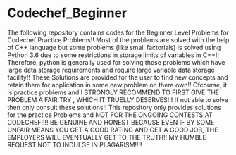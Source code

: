 # Codechef_Beginner
The following repository contains codes for the Beginner Level Problems for Codechef Practice Problems!!
Most of the problems are solved with the help of C++ language but some problems (like small factorials)
is solved using Python 3.6 due to some restrictions in storage limits of variables in C++!! Therefore,
python is generally used for solving those problems which have large data storage requirements and require
large variable data storage facility!!
These Solutions are provided for the user to find new concepts and retain them for application in some
new problem on there own!! Ofcourse, it is practice problems and I STRONGLY RECOMMEND TO FIRST GIVE THE
PROBLEM A FAIR TRY , WHICH IT TRUELLY DESERVES!!! If not able to solve then only consult these
solutions!!
This repository only provides solutions for the practice Problems and NOT FOR THE ONGOING CONTESTS AT
CODECHEF!!!! BE GENUINE AND HONEST BECAUSE EVEN IF BY SOME UNFAIR MEANS YOU GET A GOOD RATING AND GET 
A GOOD JOB, THE EMPLOYERS WILL EVENTUALLY GET TO THE TRUTH!! MY HUMBLE REQUEST NOT TO INDULGE IN PLAGARISM!!!!
